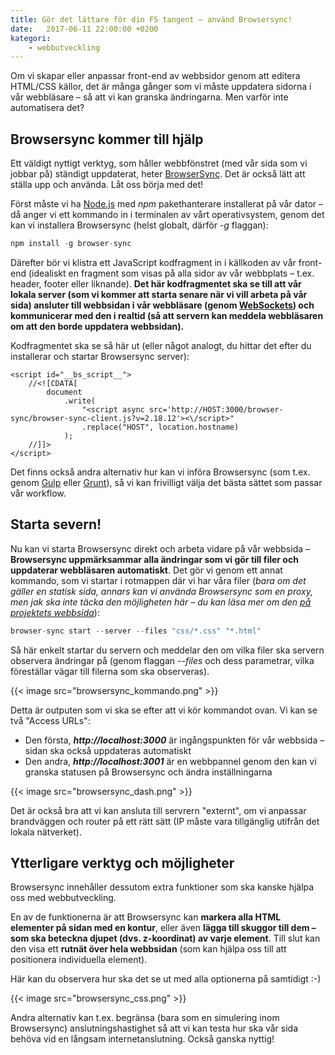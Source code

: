 ```yaml
---
title: Gör det lättare för din F5 tangent – använd Browsersync!
date:   2017-06-11 22:00:00 +0200
kategori:
    - webbutveckling
---
```


Om vi skapar eller anpassar front-end av webbsidor genom att editera HTML/CSS källor, det är många gånger som vi måste uppdatera sidorna i vår webbläsare – så att vi kan granska ändringarna. Men varför inte automatisera det?

## Browsersync kommer till hjälp

Ett väldigt nyttigt verktyg, som håller webbfönstret (med vår sida som vi jobbar på) ständigt uppdaterat, heter [BrowserSync](https://www.browsersync.io/). Det är också lätt att ställa upp och använda. Låt oss börja med det!

Först måste vi ha [Node.js](http://nodejs.com/) med *npm* pakethanterare installerat på vår dator – då anger vi ett kommando in i terminalen av vårt operativsystem, genom det kan vi installera Browsersync (helst globalt, därför *-g* flaggan):

```javascript
npm install -g browser-sync
```

Därefter bör vi klistra ett JavaScript kodfragment in i källkoden av vår front-end (idealiskt en fragment som visas på alla sidor av vår webbplats – t.ex. header, footer eller liknande). **Det här kodfragmentet ska se till att vår lokala server (som vi kommer att starta senare när vi vill arbeta på vår sida) ansluter till webbsidan i vår webbläsare (genom [WebSockets](https://sv.wikipedia.org/wiki/Websocket)) och kommunicerar med den i realtid (så att servern kan meddela webbläsaren om att den borde uppdatera webbsidan).**

Kodfragmentet ska se så här ut (eller något analogt, du hittar det efter du installerar och startar Browsersync server):

```
<script id="__bs_script__">
    //<![CDATA[
        document
            .write(
                "<script async src='http://HOST:3000/browser-sync/browser-sync-client.js?v=2.18.12'><\/script>"
                .replace("HOST", location.hostname)
            );
    //]]>
</script>
```

Det finns också andra alternativ hur kan vi införa Browsersync (som t.ex. genom [Gulp](https://browsersync.io/docs/gulp) eller [Grunt](https://browsersync.io/docs/grunt)), så vi kan frivilligt välja det bästa sättet som passar vår workflow.

## Starta severn!

Nu kan vi starta Browsersync direkt och arbeta vidare på vår webbsida – **Browsersync uppmärksammar alla ändringar som vi gör till filer och uppdaterar webbläsaren automatiskt**. Det gör vi genom ett annat kommando, som vi startar i rotmappen där vi har våra filer (*bara om det gäller en statisk sida, annars kan vi använda Browsersync som en proxy, men jak ska inte täcka den möjligheten här – du kan läsa mer om den [på projektets webbsida](https://browsersync.io/docs/options#option-proxy)*):

```javascript
browser-sync start --server --files "css/*.css" "*.html"
```

Så här enkelt startar du servern och meddelar den om vilka filer ska servern observera ändringar på (genom flaggan *--files* och dess parametrar, vilka föreställar vägar till filerna som ska observeras).

{{< image src="browsersync_kommando.png" >}}

Detta är outputen som vi ska se efter att vi kör kommandot ovan. Vi kan se två "Access URLs":

* Den första, ***http://localhost:3000*** är ingångspunkten för vår webbsida – sidan ska också uppdateras automatiskt
* Den andra, ***http://localhost:3001*** är en webbpannel genom den kan vi granska statusen på Browsersync och ändra inställningarna

{{< image src="browsersync_dash.png" >}}

Det är också bra att vi kan ansluta till servrern "externt", om vi anpassar brandväggen och router på ett rätt sätt (IP måste vara tillgänglig utifrån det lokala nätverket).

## Ytterligare verktyg och möjligheter

Browsersync innehåller dessutom extra funktioner som ska kanske hjälpa oss med webbutveckling. 

En av de funktionerna är att Browsersync kan **markera alla HTML elementer på sidan med en kontur**, eller även **lägga till skuggor till dem – som ska beteckna djupet (dvs. z-koordinat) av varje element**. Till slut kan den visa ett **rutnät över hela webbsidan** (som kan hjälpa oss till att positionera individuella element).

Här kan du observera hur ska det se ut med alla optionerna på samtidigt :-)

{{< image src="browsersync_css.png" >}}

Andra alternativ kan t.ex. begränsa (bara som en simulering inom Browsersync) anslutningshastighet så att vi kan testa hur ska vår sida behöva vid en långsam internetanslutning. Också ganska nyttig!
